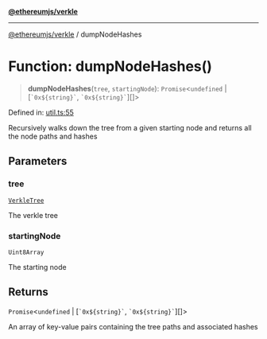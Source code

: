 [**@ethereumjs/verkle**](../README.md)

***

[@ethereumjs/verkle](../README.md) / dumpNodeHashes

# Function: dumpNodeHashes()

> **dumpNodeHashes**(`tree`, `startingNode`): `Promise`\<`undefined` \| \[`` `0x${string}` ``, `` `0x${string}` ``\][]\>

Defined in: [util.ts:55](https://github.com/ethereumjs/ethereumjs-monorepo/blob/master/packages/verkle/src/util.ts#L55)

Recursively walks down the tree from a given starting node and returns all the node paths and hashes

## Parameters

### tree

[`VerkleTree`](../classes/VerkleTree.md)

The verkle tree

### startingNode

`Uint8Array`

The starting node

## Returns

`Promise`\<`undefined` \| \[`` `0x${string}` ``, `` `0x${string}` ``\][]\>

An array of key-value pairs containing the tree paths and associated hashes
